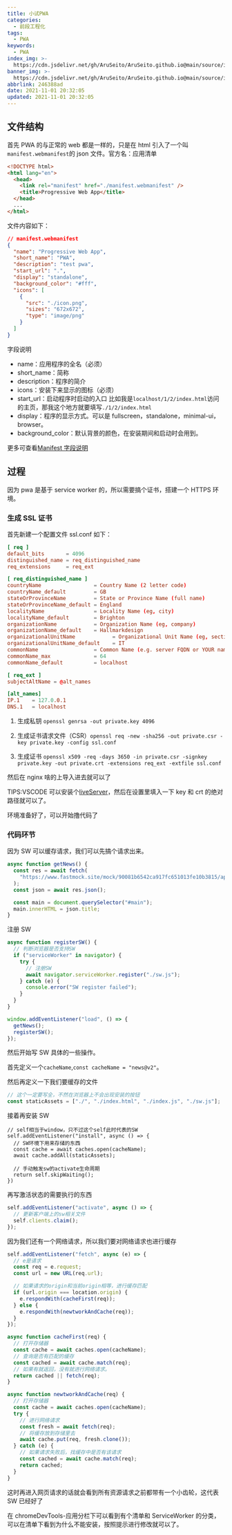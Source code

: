 ```yaml
---
title: 小试PWA
categories:
  - 前段工程化
tags:
  - PWA
keywords:
  - PWA
index_img: >-
  https://cdn.jsdelivr.net/gh/AruSeito/AruSeito.github.io@main/source/img/banner/bg6.jpg
banner_img: >-
  https://cdn.jsdelivr.net/gh/AruSeito/AruSeito.github.io@main/source/img/banner/bg6.jpg
abbrlink: 246388ad
date: 2021-11-01 20:32:05
updated: 2021-11-01 20:32:05
---
```


## 文件结构

首先 PWA 的与正常的 web 都是一样的，只是在 html 引入了一个叫`manifest.webmanifest`的 json 文件。官方名：应用清单

```html
<!DOCTYPE html>
<html lang="en">
  <head>
    <link rel="manifest" href="./manifest.webmanifest" />
    <title>Progressive Web App</title>
  </head>
  ...
</html>
```

文件内容如下：

```json
// manifest.webmanifest
{
  "name": "Progressive Web App",
  "short_name": "PWA",
  "description": "test pwa",
  "start_url": ".",
  "display": "standalone",
  "background_color": "#fff",
  "icons": [
    {
      "src": "./icon.png",
      "sizes": "672x672",
      "type": "image/png"
    }
  ]
}
```

字段说明

- name：应用程序的全名（必须）
- short_name：简称
- description：程序的简介
- icons：安装下来显示的图标（必须）
- start_url：启动程序时启动的入口 比如我是`localhost/1/2/index.html`访问的主页，那我这个地方就要填写`./1/2/index.html`
- display：程序的显示方式。可以是 fullscreen，standalone，minimal-ui，browser。
- background_color：默认背景的颜色，在安装期间和启动时会用到。

更多可查看[Manifest 字段说明](https://developer.mozilla.org/en-US/docs/Web/Manifest)

## 过程

因为 pwa 是基于 service worker 的，所以需要搞个证书，搭建一个 HTTPS 环境。

### 生成 SSL 证书

首先新建一个配置文件 ssl.conf 如下：

```conf
[ req ]
default_bits       = 4096
distinguished_name = req_distinguished_name
req_extensions     = req_ext

[ req_distinguished_name ]
countryName                 = Country Name (2 letter code)
countryName_default         = GB
stateOrProvinceName         = State or Province Name (full name)
stateOrProvinceName_default = England
localityName                = Locality Name (eg, city)
localityName_default        = Brighton
organizationName            = Organization Name (eg, company)
organizationName_default    = Hallmarkdesign
organizationalUnitName            = Organizational Unit Name (eg, section)
organizationalUnitName_default    = IT
commonName                  = Common Name (e.g. server FQDN or YOUR name)
commonName_max              = 64
commonName_default          = localhost

[ req_ext ]
subjectAltName = @alt_names

[alt_names]
IP.1    = 127.0.0.1
DNS.1   = localhost
```

1. 生成私钥 `openssl genrsa -out private.key 4096`

2. 生成证书请求文件（CSR）`openssl req -new -sha256 -out private.csr -key private.key -config ssl.conf`

3. 生成证书 `openssl x509 -req -days 3650 -in private.csr -signkey private.key -out private.crt -extensions req_ext -extfile ssl.conf`

然后在 nginx 啥的上导入进去就可以了

TIPS:VSCODE 可以安装个[liveServer](https://marketplace.visualstudio.com/items?itemName=ritwickdey.LiveServer)，然后在设置里填入一下 key 和 crt 的绝对路径就可以了。

环境准备好了，可以开始撸代码了

### 代码环节

因为 SW 可以缓存请求，我们可以先搞个请求出来。

```js
async function getNews() {
  const res = await fetch(
    "https://www.fastmock.site/mock/90081b6542ca917fc651013fe10b3815/api/getNews",
  );
  const json = await res.json();

  const main = document.querySelector("#main");
  main.innerHTML = json.title;
}
```

注册 SW

```js
async function registerSW() {
  // 判断浏览器是否支持SW
  if ("serviceWorker" in navigator) {
    try {
      // 注册SW
      await navigator.serviceWorker.register("./sw.js");
    } catch (e) {
      console.error("SW register failed");
    }
  }
}

window.addEventListener("load", () => {
  getNews();
  registerSW();
});
```

然后开始写 SW 具体的一些操作。

首先定义一个`cacheName`,`const cacheName = "news@v2"`。

然后再定义一下我们要缓存的文件

```js
// 这个一定要写全，不然在浏览器上不会出现安装的按钮
const staticAssets = ["./", "./index.html", "./index.js", "./sw.js"];
```

接着再安装 SW

```JS
// self相当于window，只不过这个self此时代表的SW
self.addEventListener("install", async () => {
  // SW环境下用来存储的东西
  const cache = await caches.open(cacheName);
  await cache.addAll(staticAssets);

  // 手动触发sw的activate生命周期
  return self.skipWaiting();
})
```

再写激活状态的需要执行的东西

```js
self.addEventListener("activate", async () => {
  // 更新客户端上的sw相关文件
  self.clients.claim();
});
```

因为我们还有一个网络请求，所以我们要对网络请求也进行缓存

```js
self.addEventListener("fetch", async (e) => {
  // e是请求
  const req = e.request;
  const url = new URL(req.url);

  // 如果请求的origin和当前origin相等，进行缓存匹配
  if (url.origin === location.origin) {
    e.respondWith(cacheFirst(req));
  } else {
    e.respondWith(newtworkAndCache(req));
  }
});

async function cacheFirst(req) {
  // 打开存储器
  const cache = await caches.open(cacheName);
  // 查询是否有匹配的缓存
  const cached = await cache.match(req);
  // 如果有就返回，没有就进行网络请求。
  return cached || fetch(req);
}

async function newtworkAndCache(req) {
  // 打开存储器
  const cache = await caches.open(cacheName);
  try {
    // 进行网络请求
    const fresh = await fetch(req);
    // 将缓存放到存储里去
    await cache.put(req, fresh.clone());
  } catch (e) {
    // 如果请求失败后，找缓存中是否有该请求
    const cached = await cache.match(req);
    return cached;
  }
}
```

这时再进入网页请求的话就会看到所有资源请求之前都带有一个小齿轮，这代表 SW 已经好了

在 chromeDevTools-应用分栏下可以看到有个清单和 ServiceWorker 的分类，可以在清单下看到为什么不能安装，按照提示进行修改就可以了。
